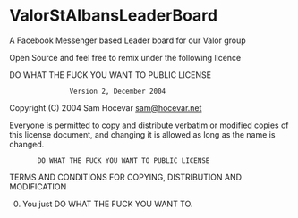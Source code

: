 # ValorStAlbansLeaderBoard

A Facebook Messenger based Leader board for our Valor group

Open Source and feel free to remix under the following licence

DO WHAT THE FUCK YOU WANT TO PUBLIC LICENSE

                   Version 2, December 2004

Copyright (C) 2004 Sam Hocevar <sam@hocevar.net>

Everyone is permitted to copy and distribute verbatim or modified
copies of this license document, and changing it is allowed as long
as the name is changed.

           DO WHAT THE FUCK YOU WANT TO PUBLIC LICENSE
  TERMS AND CONDITIONS FOR COPYING, DISTRIBUTION AND MODIFICATION

 0. You just DO WHAT THE FUCK YOU WANT TO.

